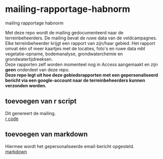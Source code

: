 # mailing-rapportage-habnorm
mailing rapportage habnorm

Met deze repo wordt de mailing gedocumenteerd naar de terreinbeheerders. De mailing bevat de ruwe data van de veldcampagnes.  
Elke terreinbeheerder krijgt een rapport van zijn/haar gebied. Het rapport omvat één of meer kaartjes met de locaties, foto's en ruwe data mbt vegetatie-opname, bodemanalyse, grondwaterchemie en grondwatertijdreeksen.   
Deze rapporten zelf worden momenteel nog in Access aangemaakt en zijn **geen** onderdeel van deze repo.  
**Deze repo legt uit hoe deze gebiedsrapporten met een gepersonaliseerd bericht via een google-account naar de terreinbeheerders kunnen verzonden worden.**  

## toevoegen van r script
Dit genereert de mailing.  
[r code](mailmerge_gmail.R)

## toevoegen van markdown
Hiermee wordt het gepersonaliseerde email-bericht opgesteld.  
[markdown](mailmerge_Habnorm.Rmd)
